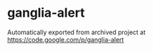 ganglia-alert
=============

Automatically exported from archived project at https://code.google.com/p/ganglia-alert
